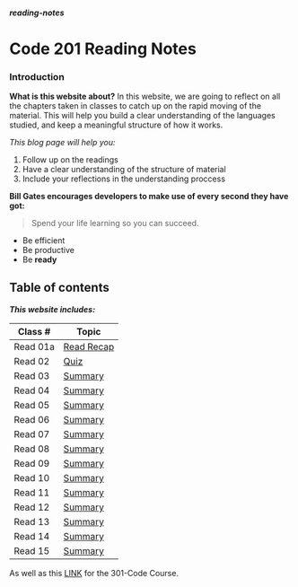 ##### reading-notes

# Code 201 Reading Notes

### Introduction 
**What is this website about?**
In this website, we are going to reflect on all the chapters taken in classes to catch up on the rapid moving of the material. This will help you build a clear understanding of the languages studied, and keep a meaningful structure of how it works.

*This blog page will help you:*
1. Follow up on the readings
1. Have a clear understanding of the structure of material 
1. Include your reflections in the understanding proccess

**Bill Gates encourages developers to make use of every second they have got:**
 > Spend your life learning so you can succeed. 

* Be efficient 
* Be productive 
* Be **ready**

## Table of contents
***This website includes:***

|    Class #     |           Topic           |
|   -------      |           ----------      |
|   Read 01a     | [Read Recap](class-01.md) |
|   Read 02      | [Quiz](class-02.md)       | 
|   Read 03      | [Summary](class-03.md)    |
|   Read 04      | [Summary](class-04.md)    |
|   Read 05      | [Summary](class-05.md)    |
|   Read 06      | [Summary](class-06.md)    |
|   Read 07      | [Summary](class-07.md)    |
|   Read 08      | [Summary](class-08.md)    |
|   Read 09      | [Summary](class-09.md)    |
|   Read 10      | [Summary](class-10.md)    |
|   Read 11      | [Summary](class-11.md)    |
|   Read 12      | [Summary](class-12.md)    |
|   Read 13      | [Summary](class-13.md)    |
|   Read 14      | [Summary](class-14.md)    |
|   Read 15      | [Summary](class-15.md)    |
As well as this [LINK](301contentlist.md) for the 301-Code Course.
